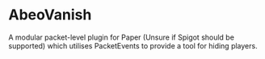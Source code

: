 # AbeoVanish
A modular packet-level plugin for Paper (Unsure if Spigot should be supported) which utilises PacketEvents to provide a tool for hiding players.